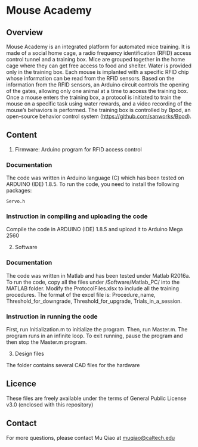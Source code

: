 # Mouse Academy

## Overview

Mouse Academy is an integrated platform for automated mice training. It is made of a social home cage, a radio frequency identification (RFID) access control tunnel and a training box. Mice are grouped together in the home cage where they can get free access to food and shelter. Water is provided only in the training box. Each mouse is implanted with a specific RFID chip whose information can be read from the RFID sensors. Based on the information from the RFID sensors, an Arduino circuit controls the opening of the gates, allowing only one animal at a time to access the training box. Once a mouse enters the training box, a protocol is initiated to train the mouse on a
specific task using water rewards, and a video recording of the mouse’s behaviors is performed. The training box is controlled by Bpod, an open-source behavior control system (https://github.com/sanworks/Bpod).

## Content

1. Firmware: Arduino program for RFID access control

### Documentation

The code was written in Arduino language (C) which has been tested on ARDUINO (IDE) 1.8.5. To run the code, you need to install the following packages:
```
Servo.h
```

### Instruction in compiling and uploading the code

Compile the code in ARDUINO (IDE) 1.8.5 and upload it to Arduino Mega 2560


2. Software

### Documentation

The code was written in Matlab and has been tested under Matlab R2016a. To run the code, copy all the files under /Software/Matlab_PC/ into the MATLAB folder. Modify the ProtocolFiles.xlsx to include all the training procedures. The format of the excel file is: Procedure_name, Threshold_for_downgrade, Threshold_for_upgrade, Trials_in_a_session.

### Instruction in running the code

First, run Initialization.m to initialize the program. Then, run Master.m. The program runs in an infinite loop. To exit running, pause the program and then stop the Master.m program.

3. Design files

The folder contains several CAD files for the hardware

## Licence

These files are freely available under the terms of General Public License v3.0 (enclosed with this repository)

## Contact

For more questions, please contact Mu Qiao at muqiao@caltech.edu

